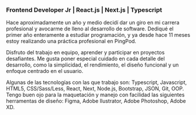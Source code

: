 ### Frontend Developer Jr | React.js | Next.js | Typescript

Hace aproximadamente un año y medio decidí dar un giro en mi carrera profesional y avocarme de lleno al desarrollo de software. Dediqué el primer año enteramente a estudiar programación, y ya desde hace 11 meses estoy realizando una práctica profesional en PingPod.

Disfruto del trabajo en equipo, aprender y participar en proyectos desafiantes. Me gusta poner especial cuidado en cada detalle del desarrollo, como la simplicidad, el rendimiento, el diseño funcional y un enfoque centrado en el usuario.

Algunas de las tecnologías con las que trabajo son: Typescript, Javascript, HTML5, CSS/Sass/Less, React, Next, Node.js, Bootstrap, JSON, Git, OOP. Tengo buen ojo para la maquetación y manejo con facilidad las siguientes herramentas de diseño: Figma, Adobe Ilustrator, Adobe Photoshop, Adobe XD.

<!--
### Hi there 👋

**marcosbort/marcosbort** is a ✨ _special_ ✨ repository because its `README.md` (this file) appears on your GitHub profile.

Here are some ideas to get you started:

- 🔭 I’m currently working on ...
- 🌱 I’m currently learning ...
- 👯 I’m looking to collaborate on ...
- 🤔 I’m looking for help with ...
- 💬 Ask me about ...
- 📫 How to reach me: ...
- 😄 Pronouns: ...
- ⚡ Fun fact: ...
-->
